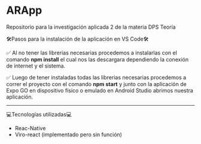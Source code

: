 # ARApp
Repositorio para la investigación aplicada 2 de la materia DPS Teoría


🛠️Pasos para la instalación de la aplicación en VS Code🛠️

✅ Al no tener las librerias necesarias procedemos a instalarlas con el comando **npm install**
  el cual nos las descargara dependiendo la conexión de internet y el sistema.

✅ Luego de tener instaladas todas las librerias necesarias procedemos a correr el proyecto
  con el comando **npm start** y junto con la aplicación de Expo GO en dispositivo físico o
  emulado en Android Studio abrimos nuestra aplicación.


  *********************************************************************************************************

💻Tecnologías utilizadas💻

- Reac-Native
- Viro-react (implementado pero sin función)
